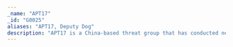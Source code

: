 ```yaml
---
_name: "APT17"
_id: "G0025"
aliases: "APT17, Deputy Dog"
description: "APT17 is a China-based threat group that has conducted network intrusions against U.S. government entities, the defense industry, law firms, information technology companies, mining companies, and non-government organizations. "
---
```

